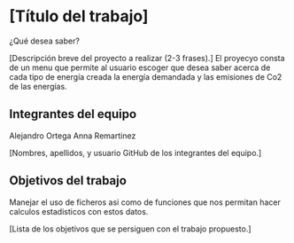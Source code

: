 # [Título del trabajo]
¿Qué desea saber?

[Descripción breve del proyecto a realizar (2-3 frases).]
El proyecyo consta de un menu que permite al usuario escoger que desea saber acerca de cada tipo de energía creada la energía demandada y las emisiones de Co2 de las energías.

## Integrantes del equipo
Alejandro Ortega
Anna Remartinez

[Nombres, apellidos, y usuario GitHub de los integrantes del equipo.]

## Objetivos del trabajo
Manejar el uso de ficheros asi como de funciones que nos permitan hacer calculos estadisticos con estos datos.

[Lista de los objetivos que se persiguen con el trabajo propuesto.]

